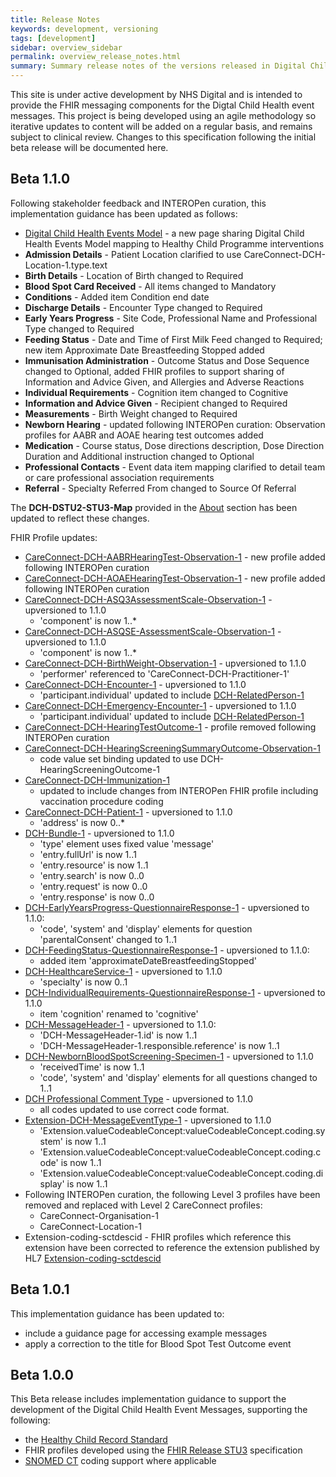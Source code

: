 ```yaml
---
title: Release Notes
keywords: development, versioning
tags: [development]
sidebar: overview_sidebar
permalink: overview_release_notes.html
summary: Summary release notes of the versions released in Digital Child Health Implementation Guide
---
```


This site is under active development by NHS Digital and is intended to provide the FHIR messaging components for the Digtal Child Health event messages. This project is being developed using an agile methodology so iterative updates to content will be added on a regular basis, and remains subject to clinical review. Changes to this specification following the initial beta release will be documented here.

## Beta 1.1.0 ##
Following stakeholder feedback and INTEROPen curation, this implementation guidance has been updated as follows:

- [Digital Child Health Events Model](explore_dch_events_model.html) - a new page sharing Digital Child Health Events Model mapping to Healthy Child Programme interventions
- **Admission Details** - Patient Location clarified to use CareConnect-DCH-Location-1.type.text
- **Birth Details** - Location of Birth changed to Required
- **Blood Spot Card Received** - All items changed to Mandatory
- **Conditions** - Added item Condition end date
- **Discharge Details** - Encounter Type changed to Required
- **Early Years Progress** - Site Code, Professional Name and Professional Type changed to Required
- **Feeding Status** - Date and Time of First Milk Feed changed to Required; new item Approximate Date Breastfeeding Stopped added
- **Immunisation Administration** - Outcome Status and Dose Sequence changed to Optional, added FHIR profiles to support sharing of Information and Advice Given, and Allergies and Adverse Reactions 
- **Individual Requirements** - Cognition item changed to Cognitive
- **Information and Advice Given** - Recipient changed to Required
- **Measurements** - Birth Weight changed to Required
- **Newborn Hearing** - updated following INTEROPen curation: Observation profiles for AABR and AOAE hearing test outcomes added
- **Medication** - Course status, Dose directions description, Dose Direction Duration and Additional instruction changed to Optional
- **Professional Contacts** - Event data item mapping clarified to detail team or care professional association requirements
- **Referral** - Specialty Referred From changed to Source Of Referral

The **DCH-DSTU2-STU3-Map** provided in the [About](support_about.html) section has been updated to reflect these changes.

FHIR Profile updates:

- [CareConnect-DCH-AABRHearingTest-Observation-1](https://fhir.nhs.uk/STU3/StructureDefinition/CareConnect-DCH-AABRHearingTest-Observation-1) - new profile added following INTEROPen curation
- [CareConnect-DCH-AOAEHearingTest-Observation-1](https://fhir.nhs.uk/STU3/StructureDefinition/CareConnect-DCH-AOAEHearingTest-Observation-1) - new profile added following INTEROPen curation
- [CareConnect-DCH-ASQ3AssessmentScale-Observation-1](https://fhir.nhs.uk/STU3/StructureDefinition/CareConnect-DCH-ASQ3AssessmentScale-Observation-1) - upversioned to 1.1.0
	- 'component' is now 1..*
- [CareConnect-DCH-ASQSE-AssessmentScale-Observation-1](https://fhir.nhs.uk/STU3/StructureDefinition/CareConnect-DCH-ASQSE-AssessmentScale-Observation-1) - upversioned to 1.1.0
	- 'component' is now 1..*
- [CareConnect-DCH-BirthWeight-Observation-1](https://fhir.nhs.uk/STU3/StructureDefinition/CareConnect-DCH-BirthWeight-Observation-1) - upversioned to 1.1.0
	- 'performer' referenced to 'CareConnect-DCH-Practitioner-1'
- [CareConnect-DCH-Encounter-1](https://fhir.nhs.uk/STU3/StructureDefinition/CareConnect-DCH-Encounter-1) - upversioned to 1.1.0
	- 'participant.individual' updated to include [DCH-RelatedPerson-1](https://fhir.nhs.uk/STU3/StructureDefinition/DCH-RelatedPerson-1) 
- [CareConnect-DCH-Emergency-Encounter-1](https://fhir.nhs.uk/STU3/StructureDefinition/CareConnect-DCH-Emergency-Encounter-1) - upversioned to 1.1.0
	- 'participant.individual' updated to include [DCH-RelatedPerson-1](https://fhir.nhs.uk/STU3/StructureDefinition/DCH-RelatedPerson-1) 
- [CareConnect-DCH-HearingTestOutcome-1](https://fhir.nhs.uk/STU3/StructureDefinition/CareConnect-DCH-HearingTest-Procedure-1) - profile removed following INTEROPen curation
- [CareConnect-DCH-HearingScreeningSummaryOutcome-Observation-1](https://fhir.nhs.uk/STU3/StructureDefinition/CareConnect-DCH-HearingScreeningSummaryOutcome-Observation-1)
	- code value set binding updated to use DCH-HearingScreeningOutcome-1 
- [CareConnect-DCH-Immunization-1](https://fhir.nhs.uk/STU3/StructureDefinition/CareConnect-DCH-Immunization-1)
	- updated to include changes from INTEROPen FHIR profile including vaccination procedure coding
- [CareConnect-DCH-Patient-1](https://fhir.nhs.uk/STU3/StructureDefinition/CareConnect-DCH-Patient-1) - upversioned to 1.1.0
	- 'address' is now 0..*
- [DCH-Bundle-1](https://fhir.nhs.uk/STU3/StructureDefinition/DCH-Bundle-1) - upversioned to 1.1.0
	- 'type' element uses fixed value 'message'
	- 'entry.fullUrl' is now 1..1
	- 'entry.resource' is now 1..1
	- 'entry.search' is now 0..0
	- 'entry.request' is now 0..0
	- 'entry.response' is now 0..0 
- [DCH-EarlyYearsProgress-QuestionnaireResponse-1](https://fhir.nhs.uk/STU3/StructureDefinition/DCH-EarlyYearsProgress-QuestionnaireResponse-1) - upversioned to 1.1.0:
	- 'code', 'system' and 'display' elements for question 'parentalConsent' changed to 1..1
- [DCH-FeedingStatus-QuestionnaireResponse-1](https://fhir.nhs.uk/STU3/StructureDefinition/DCH-FeedingStatus-QuestionnaireResponse-1) - upversioned to 1.1.0:
	- added item 'approximateDateBreastfeedingStopped'
- [DCH-HealthcareService-1](https://fhir.nhs.uk/STU3/StructureDefinition/DCH-HealthcareService-1) - upversioned to 1.1.0
	- 'specialty' is now 0..1
- [DCH-IndividualRequirements-QuestionnaireResponse-1](https://fhir.nhs.uk/STU3/StructureDefinition/DCH-IndividualRequirements-QuestionnaireResponse-1) - upversioned to 1.1.0
	- item 'cognition' renamed to 'cognitive'
- [DCH-MessageHeader-1](https://fhir.nhs.uk/STU3/StructureDefinition/DCH-MessageHeader-1) - upversioned to 1.1.0: 
	- 'DCH-MessageHeader-1.id' is now 1..1
	- 'DCH-MessageHeader-1.responsible.reference' is now 1..1
- [DCH-NewbornBloodSpotScreening-Specimen-1](https://fhir.nhs.uk/STU3/StructureDefinition/DCH-NewbornBloodSpotScreening-Specimen-1) - upversioned to 1.1.0
	- 'receivedTime' is now 1..1
	- 'code', 'system' and 'display' elements for all questions changed to 1..1
- [DCH Professional Comment Type](https://fhir.nhs.uk/STU3/CodeSystem/DCH-ProfessionalCommentType-1) - upversioned to 1.1.0
	- all codes updated to use correct code format.
- [Extension-DCH-MessageEventType-1](https://fhir.nhs.uk/STU3/StructureDefinition/Extension-DCH-MessageEventType-1) - upversioned to 1.1.0
	- 'Extension.valueCodeableConcept:valueCodeableConcept.coding.system' is now 1..1
	- 'Extension.valueCodeableConcept:valueCodeableConcept.coding.code' is now 1..1
	- 'Extension.valueCodeableConcept:valueCodeableConcept.coding.display' is now 1..1
- Following INTEROPen curation, the following Level 3 profiles have been removed and replaced with Level 2 CareConnect profiles:
	- CareConnect-Organisation-1
	- CareConnect-Location-1
- Extension-coding-sctdescid - FHIR profiles which reference this extension have been corrected to reference the extension published by HL7 [Extension-coding-sctdescid](https://fhir.hl7.org.uk/STU3/StructureDefinition/Extension-coding-sctdescid)

## Beta 1.0.1 ##
This implementation guidance has been updated to:
- include a guidance page for accessing example messages
- apply a correction to the title for Blood Spot Test Outcome event

## Beta 1.0.0 ##
This Beta release includes implementation guidance to support the development of the Digital Child Health Event Messages, supporting the following:

- the [Healthy Child Record Standard](https://theprsb.org/standards/healthychildrecord/)
- FHIR profiles developed using the [FHIR Release STU3](https://www.hl7.org/fhir/STU3/index.html) specification
- [SNOMED CT](https://digital.nhs.uk/snomed-ct) coding support where applicable

